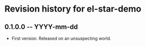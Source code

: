 # Revision history for el-star-demo

## 0.1.0.0  -- YYYY-mm-dd

* First version. Released on an unsuspecting world.
